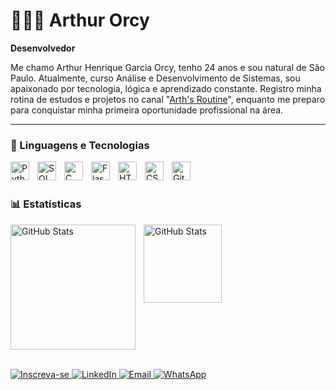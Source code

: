 # 👨🏻‍💻 Arthur Orcy

**Desenvolvedor**

Me chamo Arthur Henrique Garcia Orcy, tenho 24 anos e sou natural de São Paulo. Atualmente, curso Análise e Desenvolvimento de Sistemas, sou apaixonado por tecnologia, lógica e aprendizado constante. Registro minha rotina de estudos e projetos no canal  "[Arth's Routine](https://www.youtube.com/@Arthsroutine)", enquanto me preparo para conquistar minha primeira oportunidade profissional na área.

---

### 🤖 Linguagens e Tecnologias

<img 
    align="left" 
    alt="Python" 
    title="Python"
    width="30px" 
    style="padding-right: 10px;" 
    src="https://cdn.jsdelivr.net/gh/devicons/devicon@latest/icons/python/python-original.svg" 
/>
<img 
    align="left" 
    alt="SQL" 
    title="SQL"
    width="30px" 
    style="padding-right: 10px;" 
    src="https://cdn.jsdelivr.net/gh/devicons/devicon@latest/icons/mysql/mysql-original.svg" />


<img 
    align="left" 
    alt="C"
    title="C" 
    width="30px" 
    style="padding-right: 10px;" 
    src="https://cdn.jsdelivr.net/gh/devicons/devicon@latest/icons/c/c-original.svg" />


<img 
    align="left" 
    alt="Flask"
    title="Flask" 
    width="30px" 
    style="padding-right: 10px;" 
    src="https://cdn.jsdelivr.net/gh/devicons/devicon@latest/icons/flask/flask-original.svg" />

          

<img 
    align="left" 
    alt="HTML"
    title="HTML" 
    width="30px" 
    style="padding-right: 10px;" 
    src="https://cdn.jsdelivr.net/gh/devicons/devicon@latest/icons/html5/html5-original.svg" 
/>
<img 
    align="left" 
    alt="CSS" 
    title="CSS"
    width="30px" 
    style="padding-right: 10px;" 
    src="https://cdn.jsdelivr.net/gh/devicons/devicon@latest/icons/css3/css3-original.svg" 
/>

<img 
    align="left" 
    alt="Git" 
    title="Git"
    width="30px" 
    style="padding-right: 10px;" 
    src="https://cdn.jsdelivr.net/gh/devicons/devicon@latest/icons/git/git-original.svg" 
/>

<br/>
<br/>

### 📊 Estatísticas

<p>
  <img 
    align="left" 
    alt="GitHub Stats" 
    height="200" 
    style="padding-right: 10px;" 
    src="https://github-readme-stats.vercel.app/api?username=ArthhOrcy&show_icons=true&theme=chartreuse-dark&include_all_commits=true&locale=pt-br" 
  />

<img 
      align="left" 
      alt="GitHub Stats" 
      height="125" 
      src="https://github-readme-stats.vercel.app/api/top-langs/?username=Arthhorcy&theme=chartreuse-dark&layout=compact&custom_title=Tecnologias&langs_count=9" 
  />

<br clear="both"/>
<br clear="both"/>

</p>

 <p align="left">
  <a href="https://www.youtube.com/@Arthsroutine?sub_confirmation=1">
  <img
    alt="Inscreva-se"
    title="Inscreva-se no meu canal"
    src="https://custom-icon-badges.demolab.com/badge/Inscreva--se-CE4630?style=for-the-badge&logo=video&logoColor=white&labelColor=CE4630"
  />
</a>

<a href="https://www.linkedin.com/in/arthurorcy" target="_blank">
    <img 
      alt="LinkedIn" 
      title="Conecte-se comigo no LinkedIn" 
      src="https://custom-icon-badges.demolab.com/badge/LinkedIn-0077B5?style=for-the-badge&logo=linkedin&logoColor=white&labelColor=005582" 
    />
  </a>
  
<a href="mailto:arthnocodigo@gmail.com">
  <img 
    alt="Email" 
    title="Me envie um email" 
    src="https://img.shields.io/badge/arthnocodigo@gmail.com-FCC419?style=for-the-badge&logo=gmail&logoColor=black" 
  />
</a>


  <a href="https://wa.me/5511991340152" target="_blank">
  <img
    alt="WhatsApp"
    title="Me chame no WhatsApp"
    src="https://img.shields.io/badge/(11)%2099134--0152-4CAF50?style=for-the-badge&logo=whatsapp&logoColor=white"
  />
</a>

</p>
